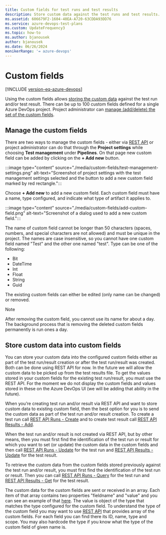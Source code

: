 ```yaml
---
title: Custom fields for test runs and test results
description: Store custom data against the test runs and test results.
ms.assetid: 606679F2-1604-40EA-A720-63CDDA93DD76
ms.service: azure-devops-test-plans
ms.custom: UpdateFrequency3
ms.topic: how-to
ms.author: bjanousek
author: bjanousek
ms.date: 06/26/2024
monikerRange: '= azure-devops'
---
```


# Custom fields

[!INCLUDE [version-eq-azure-devops](../includes/version-eq-azure-devops.md)]

Using the custom fields allows [storing the custom data](#store-custom-data) against the test run and/or test result.
There can be up to 100 custom fields defined for a single Azure DevOps project.
Project administrator can [manage (add/delete) the set of the custom fields](#managing-custom-fields).

<a name="managing-custom-fields"></a>

## Manage the custom fields

There are two ways to manage the custom fields - either via [REST API](/rest/api/azure/devops/testresults/extensionfields)
or project administrator can do that through the **Project settings** while choosing **Test management** under **Pipelines**.
On that page new custom field can be added by clicking on the **+ Add new** button.

:::image type="content" source="./media/custom-fields/test-management-settings.png" alt-text="Screenshot of project settings with the test management settings selected and the button to add a new custom field marked by red rectangle.":::

Choose **+ Add new** to add a new custom field. Each custom field must have a name, type configured, and indicate what type of artifact it applies to.

:::image type="content" source="./media/custom-fields/add-custom-field.png" alt-text="Screenshot of a dialog used to add a new custom field.":::

The name of custom field cannot be longer than 50 characters (spaces, numbers, and special characters are not allowed) and must be unique in the project.
The names are case insensitive, so you cannot have one custom field named "Test" and the other one named "test".
Type can be one of the following:
-	Bit
-	DateTime
-	Int
-	Float
-	String
-	Guid

The existing custom fields can either be edited (only name can be changed) or removed. 

> [!NOTE]
> After removing the custom field, you cannot use its name for about a day.
> The background process that is removing the deleted custom fields permanently is run ones a day.

<a name="store-custom-data"></a>

## Store custom data into custom fields

You can store your custom data into the configured custom fields either as part of the test run/result creation or after the test run/result was created.
Both can be done using REST API for now. In the future we will allow the custom data to be picked up from the test results file.
To get the values stored in your custom fields for the existing test run/result, you must use the REST API.
For the moment we do not display the custom fields and values stored in these on the Azure DevOps UI (we will be adding that ability in the future).

When you’re creating test run and/or result via REST API and want to store custom data to existing custom field, then the best option for you is to send the custom data as part of the test run and/or result creation.
To create a test run call [REST API Runs - Create](/rest/api/azure/devops/test/runs/create) and to create test result call [REST API Results - Add](/rest/api/azure/devops/test/results/add).

When the test run and/or result is not created via REST API, but by other means, then you must first find the identification of the test run or result for which you want to set (or update)
the custom data in the custom fields and then call [REST API Runs - Update](/rest/api/azure/devops/test/runs/update) for the test run
and [REST API Results - Update](/rest/api/azure/devops/test/results/update) for the test result.

To retrieve the custom data from the custom fields stored previously against the test run and/or result, you must first find the identification of the test run or result.
Then you can call [REST API Runs - Query](/rest/api/azure/devops/test/runs/query) for the test run
and [REST API Results - Get](/rest/api/azure/devops/test/results/get) for the test result.

The custom data for the custom fields are sent or received in an array.
Each item of that array contains two properties "fieldname" and "value" and you can see an example of that [here](/rest/api/azure/devops/test/results/get#customtestfield).
The value is object of the type that matches the type configured for the custom field.
To understand the type of the custom field you may want to use [REST API](/rest/api/azure/devops/testresults/extensionfields/query) that provides array of the custom fields.
For each field you can find there its ID, name, type and scope. You may also hardcode the type if you know what the type of the custom field of given name is.
